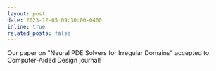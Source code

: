 ```yaml
---
layout: post
date: 2023-12-05 09:30:00-0400
inline: true
related_posts: false
---
```


Our paper on "Neural PDE Solvers for Irregular Domains" accepted to Computer-Aided Design journal!
